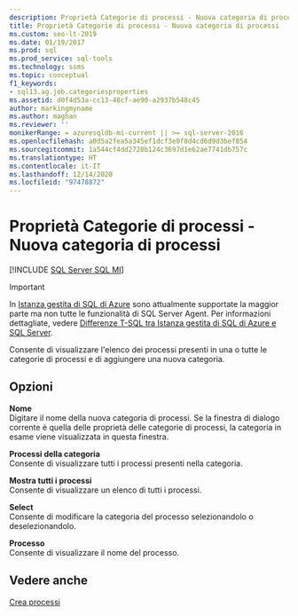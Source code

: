 ```yaml
---
description: Proprietà Categorie di processi - Nuova categoria di processi
title: Proprietà Categorie di processi - Nuova categoria di processi
ms.custom: seo-lt-2019
ms.date: 01/19/2017
ms.prod: sql
ms.prod_service: sql-tools
ms.technology: ssms
ms.topic: conceptual
f1_keywords:
- sql13.ag.job.categoriesproperties
ms.assetid: d0f4d53a-cc13-48cf-ae90-a2937b548c45
author: markingmyname
ms.author: maghan
ms.reviewer: ''
monikerRange: = azuresqldb-mi-current || >= sql-server-2016
ms.openlocfilehash: a0d5a2fea5a345ef1dcf3e0f8d4cd6d9d3bef854
ms.sourcegitcommit: 1a544cf4dd2720b124c3697d1e62ae7741db757c
ms.translationtype: HT
ms.contentlocale: it-IT
ms.lasthandoff: 12/14/2020
ms.locfileid: "97478872"
---
```

# <a name="job-categories-properties---new-job-category"></a>Proprietà Categorie di processi - Nuova categoria di processi
[!INCLUDE [SQL Server SQL MI](../../includes/applies-to-version/sql-asdbmi.md)]

> [!IMPORTANT]  
> In [Istanza gestita di SQL di Azure](/azure/sql-database/sql-database-managed-instance) sono attualmente supportate la maggior parte ma non tutte le funzionalità di SQL Server Agent. Per informazioni dettagliate, vedere [Differenze T-SQL tra Istanza gestita di SQL di Azure e SQL Server](/azure/sql-database/sql-database-managed-instance-transact-sql-information#sql-server-agent).

Consente di visualizzare l'elenco dei processi presenti in una o tutte le categorie di processi e di aggiungere una nuova categoria.  
  
## <a name="options"></a>Opzioni  
**Nome**  
Digitare il nome della nuova categoria di processi. Se la finestra di dialogo corrente è quella delle proprietà delle categorie di processi, la categoria in esame viene visualizzata in questa finestra.  
  
**Processi della categoria**  
Consente di visualizzare tutti i processi presenti nella categoria.  
  
**Mostra tutti i processi**  
Consente di visualizzare un elenco di tutti i processi.  
  
**Select**  
Consente di modificare la categoria del processo selezionandolo o deselezionandolo.  
  
**Processo**  
Consente di visualizzare il nome del processo.  
  
## <a name="see-also"></a>Vedere anche  
[Crea processi](../../ssms/agent/create-jobs.md)  
